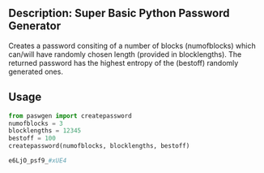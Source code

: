 ## Description: Super Basic Python Password Generator
Creates a password consiting of a number of blocks (numofblocks) which can/will have randomly chosen length (provided in blocklengths). The returned password has the highest entropy of the (bestoff) randomly generated ones.

## Usage
```python
from paswgen import createpassword
numofblocks = 3
blocklengths = 12345
bestoff = 100
createpassword(numofblocks, blocklengths, bestoff)
```
```python
e6LjO_psf9_#xUE4
```
